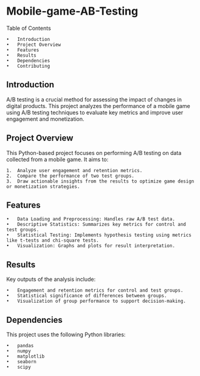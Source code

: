 # Mobile-game-AB-Testing

Table of Contents

	•	Introduction
	•	Project Overview
	•	Features
	•	Results
	•	Dependencies
	•	Contributing

## Introduction

A/B testing is a crucial method for assessing the impact of changes in digital products. This project analyzes the performance of a mobile game using A/B testing techniques to evaluate key metrics and improve user engagement and monetization.

## Project Overview

This Python-based project focuses on performing A/B testing on data collected from a mobile game. It aims to:

	1.	Analyze user engagement and retention metrics.
	2.	Compare the performance of two test groups.
	3.	Draw actionable insights from the results to optimize game design or monetization strategies.

 ## Features
 
	•	Data Loading and Preprocessing: Handles raw A/B test data.
	•	Descriptive Statistics: Summarizes key metrics for control and test groups.
	•	Statistical Testing: Implements hypothesis testing using metrics like t-tests and chi-square tests.
	•	Visualization: Graphs and plots for result interpretation.

## Results

Key outputs of the analysis include:

	•	Engagement and retention metrics for control and test groups.
	•	Statistical significance of differences between groups.
	•	Visualization of group performance to support decision-making.

## Dependencies

This project uses the following Python libraries:

	•	pandas
	•	numpy
	•	matplotlib
	•	seaborn
	•	scipy
